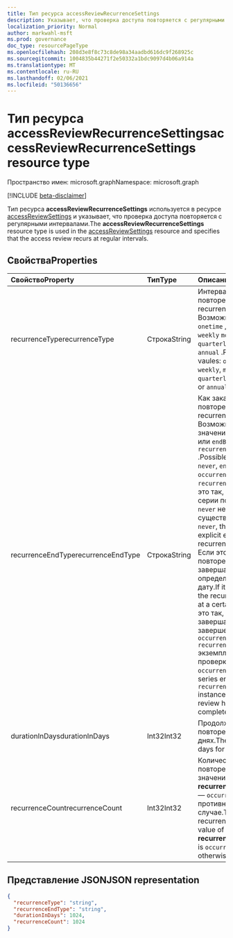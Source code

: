 ```yaml
---
title: Тип ресурса accessReviewRecurrenceSettings
description: Указывает, что проверка доступа повторяется с регулярными интервалами.
localization_priority: Normal
author: markwahl-msft
ms.prod: governance
doc_type: resourcePageType
ms.openlocfilehash: 208d3e8f8c73c8de98a34aadbd616dc9f268925c
ms.sourcegitcommit: 1004835b44271f2e50332a1bdc9097d4b06a914a
ms.translationtype: MT
ms.contentlocale: ru-RU
ms.lasthandoff: 02/06/2021
ms.locfileid: "50136656"
---
```

# <a name="accessreviewrecurrencesettings-resource-type"></a><span data-ttu-id="214f1-103">Тип ресурса accessReviewRecurrenceSettings</span><span class="sxs-lookup"><span data-stu-id="214f1-103">accessReviewRecurrenceSettings resource type</span></span>

<span data-ttu-id="214f1-104">Пространство имен: microsoft.graph</span><span class="sxs-lookup"><span data-stu-id="214f1-104">Namespace: microsoft.graph</span></span>

[!INCLUDE [beta-disclaimer](../../includes/beta-disclaimer.md)]

<span data-ttu-id="214f1-105">Тип ресурса **accessReviewRecurrenceSettings** используется в ресурсе [accessReviewSettings](accessreviewsettings.md) и указывает, что проверка доступа повторяется с регулярными интервалами.</span><span class="sxs-lookup"><span data-stu-id="214f1-105">The **accessReviewRecurrenceSettings** resource type is used in the [accessReviewSettings](accessreviewsettings.md) resource and specifies that the access review recurs at regular intervals.</span></span>

## <a name="properties"></a><span data-ttu-id="214f1-106">Свойства</span><span class="sxs-lookup"><span data-stu-id="214f1-106">Properties</span></span>

| <span data-ttu-id="214f1-107">Свойство</span><span class="sxs-lookup"><span data-stu-id="214f1-107">Property</span></span> | <span data-ttu-id="214f1-108">Тип</span><span class="sxs-lookup"><span data-stu-id="214f1-108">Type</span></span> | <span data-ttu-id="214f1-109">Описание</span><span class="sxs-lookup"><span data-stu-id="214f1-109">Description</span></span> |
| :------- | :--- | :---------- |
| <span data-ttu-id="214f1-110">recurrenceType</span><span class="sxs-lookup"><span data-stu-id="214f1-110">recurrenceType</span></span> | <span data-ttu-id="214f1-111">Строка</span><span class="sxs-lookup"><span data-stu-id="214f1-111">String</span></span> | <span data-ttu-id="214f1-112">Интервал повторения.</span><span class="sxs-lookup"><span data-stu-id="214f1-112">The recurrence interval.</span></span> <span data-ttu-id="214f1-113">Возможные vaules: `onetime` , , , , или `weekly` `monthly` `quarterly` `halfyearly` `annual` .</span><span class="sxs-lookup"><span data-stu-id="214f1-113">Possible vaules: `onetime`, `weekly`, `monthly`, `quarterly`, `halfyearly` or `annual`.</span></span>                                                                   |
| <span data-ttu-id="214f1-114">recurrenceEndType</span><span class="sxs-lookup"><span data-stu-id="214f1-114">recurrenceEndType</span></span> | <span data-ttu-id="214f1-115">Строка</span><span class="sxs-lookup"><span data-stu-id="214f1-115">String</span></span> | <span data-ttu-id="214f1-116">Как заканчивается повторение.</span><span class="sxs-lookup"><span data-stu-id="214f1-116">How the recurrence ends.</span></span> <span data-ttu-id="214f1-117">Возможные значения: `never` , , , или `endBy` `occurrences` `recurrenceCount` .</span><span class="sxs-lookup"><span data-stu-id="214f1-117">Possible values: `never`, `endBy`, `occurrences`, or `recurrenceCount`.</span></span> <span data-ttu-id="214f1-118">Если это так, явный конец серии повторения `never` не существует.</span><span class="sxs-lookup"><span data-stu-id="214f1-118">If it is `never`, then there is no explicit end of the recurrence series.</span></span> <span data-ttu-id="214f1-119">Если это `endBy` так, то повторение завершается в определенную дату.</span><span class="sxs-lookup"><span data-stu-id="214f1-119">If it is `endBy`, then the recurrence ends at a certain date.</span></span> <span data-ttu-id="214f1-120">Если это так, серия завершается после завершения `occurrences` `recurrenceCount` экземпляров проверки.</span><span class="sxs-lookup"><span data-stu-id="214f1-120">If it is `occurrences`, then the series ends after `recurrenceCount` instances of the review have completed.</span></span> |
| <span data-ttu-id="214f1-121">durationInDays</span><span class="sxs-lookup"><span data-stu-id="214f1-121">durationInDays</span></span> | <span data-ttu-id="214f1-122">Int32</span><span class="sxs-lookup"><span data-stu-id="214f1-122">Int32</span></span> | <span data-ttu-id="214f1-123">Продолжительность повторения в днях.</span><span class="sxs-lookup"><span data-stu-id="214f1-123">The duration in days for recurrence.</span></span> |
| <span data-ttu-id="214f1-124">recurrenceCount</span><span class="sxs-lookup"><span data-stu-id="214f1-124">recurrenceCount</span></span> | <span data-ttu-id="214f1-125">Int32</span><span class="sxs-lookup"><span data-stu-id="214f1-125">Int32</span></span> | <span data-ttu-id="214f1-126">Количество повторерений, если значение **recurrenceEndType** — `occurrences` или 0 в противном случае.</span><span class="sxs-lookup"><span data-stu-id="214f1-126">The count of recurrences, if the value of **recurrenceEndType** is `occurrences`, or 0 otherwise.</span></span> |

## <a name="json-representation"></a><span data-ttu-id="214f1-127">Представление JSON</span><span class="sxs-lookup"><span data-stu-id="214f1-127">JSON representation</span></span>

<!-- {
  "blockType": "resource",
  "@odata.type": "microsoft.graph.accessReviewRecurrenceSettings"
}-->
```json
{
  "recurrenceType": "string",
  "recurrenceEndType": "string",
  "durationInDays": 1024,
  "recurrenceCount": 1024
}
```
<!-- uuid: 8fcb5dbc-d5aa-4681-8e31-b001d5168d79
2015-10-25 14:57:30 UTC -->
<!--
{
  "type": "#page.annotation",
  "description": "accessReviewRecurrenceSettings resource",
  "keywords": "",
  "section": "documentation",
  "tocPath": "",
  "suppressions": []
}
-->
